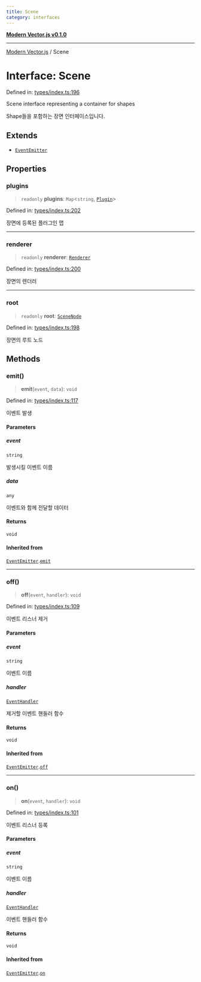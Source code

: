 ```yaml
---
title: Scene
category: interfaces
---
```


[**Modern Vector.js v0.1.0**](../README.md)

***

[Modern Vector.js](../README.md) / Scene

# Interface: Scene

Defined in: [types/index.ts:196](https://github.com/miridih-jwpark02/modern-vector.js/blob/818f2928b755ec9abdaa6d7fd383f3e23236512e/packages/core/src/core/types/index.ts#L196)

Scene interface representing a container for shapes

Shape들을 포함하는 장면 인터페이스입니다.

## Extends

- [`EventEmitter`](EventEmitter.md)

## Properties

### plugins

> `readonly` **plugins**: `Map`\<`string`, [`Plugin`](Plugin.md)\>

Defined in: [types/index.ts:202](https://github.com/miridih-jwpark02/modern-vector.js/blob/818f2928b755ec9abdaa6d7fd383f3e23236512e/packages/core/src/core/types/index.ts#L202)

장면에 등록된 플러그인 맵

***

### renderer

> `readonly` **renderer**: [`Renderer`](Renderer.md)

Defined in: [types/index.ts:200](https://github.com/miridih-jwpark02/modern-vector.js/blob/818f2928b755ec9abdaa6d7fd383f3e23236512e/packages/core/src/core/types/index.ts#L200)

장면의 렌더러

***

### root

> `readonly` **root**: [`SceneNode`](SceneNode.md)

Defined in: [types/index.ts:198](https://github.com/miridih-jwpark02/modern-vector.js/blob/818f2928b755ec9abdaa6d7fd383f3e23236512e/packages/core/src/core/types/index.ts#L198)

장면의 루트 노드

## Methods

### emit()

> **emit**(`event`, `data`): `void`

Defined in: [types/index.ts:117](https://github.com/miridih-jwpark02/modern-vector.js/blob/818f2928b755ec9abdaa6d7fd383f3e23236512e/packages/core/src/core/types/index.ts#L117)

이벤트 발생

#### Parameters

##### event

`string`

발생시킬 이벤트 이름

##### data

`any`

이벤트와 함께 전달할 데이터

#### Returns

`void`

#### Inherited from

[`EventEmitter`](EventEmitter.md).[`emit`](EventEmitter.md#emit)

***

### off()

> **off**(`event`, `handler`): `void`

Defined in: [types/index.ts:109](https://github.com/miridih-jwpark02/modern-vector.js/blob/818f2928b755ec9abdaa6d7fd383f3e23236512e/packages/core/src/core/types/index.ts#L109)

이벤트 리스너 제거

#### Parameters

##### event

`string`

이벤트 이름

##### handler

[`EventHandler`](../type-aliases/EventHandler.md)

제거할 이벤트 핸들러 함수

#### Returns

`void`

#### Inherited from

[`EventEmitter`](EventEmitter.md).[`off`](EventEmitter.md#off)

***

### on()

> **on**(`event`, `handler`): `void`

Defined in: [types/index.ts:101](https://github.com/miridih-jwpark02/modern-vector.js/blob/818f2928b755ec9abdaa6d7fd383f3e23236512e/packages/core/src/core/types/index.ts#L101)

이벤트 리스너 등록

#### Parameters

##### event

`string`

이벤트 이름

##### handler

[`EventHandler`](../type-aliases/EventHandler.md)

이벤트 핸들러 함수

#### Returns

`void`

#### Inherited from

[`EventEmitter`](EventEmitter.md).[`on`](EventEmitter.md#on)
